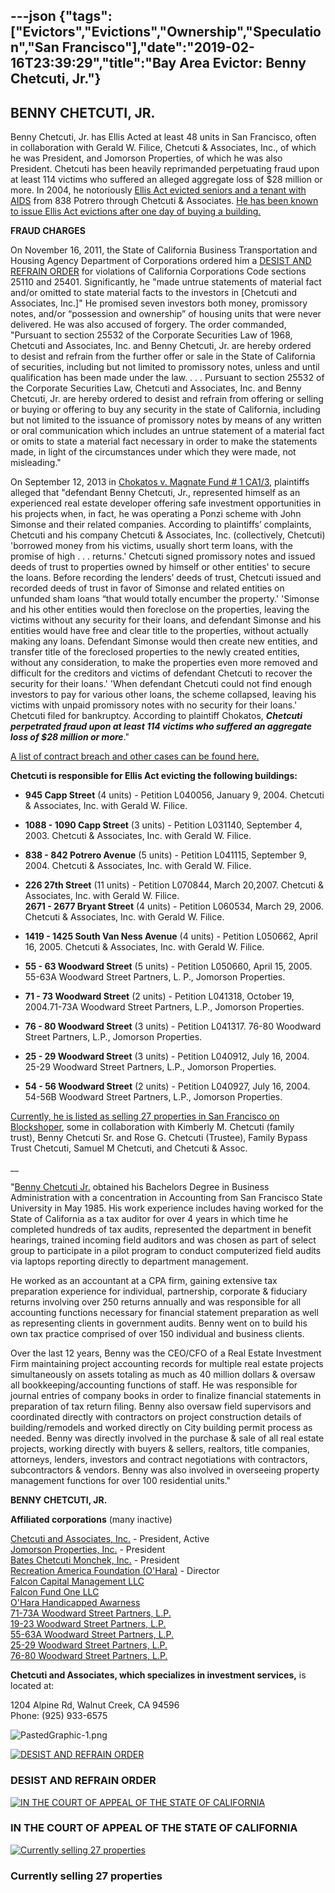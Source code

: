---json
{"tags":["Evictors","Evictions","Ownership","Speculation","San Francisco"],"date":"2019-02-16T23:39:29","title":"Bay Area Evictor: Benny Chetcuti, Jr."}
---

**BENNY CHETCUTI, JR.**
-----------------------

Benny Chetcuti, Jr. has Ellis Acted at least 48 units in San Francisco, often in collaboration with Gerald W. Filice, Chetcuti & Associates, Inc., of which he was President, and Jomorson Properties, of which he was also President. Chetcuti has been heavily reprimanded perpetuating fraud upon at least 114 victims who suffered an alleged aggregate loss of $28 million or more. In 2004, he notoriously [Ellis Act evicted seniors and a tenant with AIDS](http://www.iww.org/ru/node/1292) from 838 Potrero through Chetcuti & Associates. [He has been known to issue Ellis Act evictions after one day of buying a building.](http://quartz.he.net/~beyondch/news/nucleus/plugins/print/print.php?itemid=1265)

**FRAUD CHARGES**

On November 16, 2011, the State of California Business Transportation and Housing Agency Department of Corporations ordered him a [DESIST AND REFRAIN ORDER](http://www.dbo.ca.gov/ENF/pdf/2011/Chetcuti_DR.pdf) for violations of California Corporations Code sections 25110 and 25401. Significantly, he "made untrue statements of material fact and/or omitted to state material facts to the investors in \[Chetcuti and Associates, Inc.\]" He promised seven investors both money, promissory notes, and/or “possession and ownership” of housing units that were never delivered. He was also accused of forgery. The order commanded, "Pursuant to section 25532 of the Corporate Securities Law of 1968, Chetcuti and Associates, Inc. and Benny Chetcuti, Jr. are hereby ordered to desist and refrain from the further offer or sale in the State of California of securities, including but not limited to promissory notes, unless and until qualification has been made under the law. . . . Pursuant to section 25532 of the Corporate Securities Law, Chetcuti and Associates, Inc. and Benny Chetcuti, Jr. are hereby ordered to desist and refrain from offering or selling or buying or offering to buy any security in the state of California, including but not limited to the issuance of promissory notes by means of any written or oral communication which includes an untrue statement of a material fact or omits to state a material fact necessary in order to make the statements made, in light of the circumstances under which they were made, not misleading." 

On September 12, 2013 in [Chokatos v. Magnate Fund # 1 CA1/3](http://www.courts.ca.gov/opinions/nonpub/A137174.DOC), plaintiffs alleged that "defendant Benny Chetcuti, Jr., represented himself as an experienced real estate developer offering safe investment opportunities in his projects when, in fact, he was operating a Ponzi scheme with John Simonse and their related companies. According to plaintiffs’ complaints, Chetcuti and his company Chetcuti & Associates, Inc. (collectively, Chetcuti) 'borrowed money from his victims, usually short term loans, with the promise of high . . . returns.' Chetcuti signed promissory notes and issued deeds of trust to properties owned by himself or other entities' to secure the loans. Before recording the lenders’ deeds of trust, Chetcuti issued and recorded deeds of trust in favor of Simonse and related entities on unfunded sham loans “that would totally encumber the property.' 'Simonse and his other entities would then foreclose on the properties, leaving the victims without any security for their loans, and defendant Simonse and his entities would have free and clear title to the properties, without actually making any loans. Defendant Simonse would then create new entities, and transfer title of the foreclosed properties to the newly created entities, without any consideration, to make the properties even more removed and difficult for the creditors and victims of defendant Chetcuti to recover the security for their loans.' 'When defendant Chetcuti could not find enough investors to pay for various other loans, the scheme collapsed, leaving his victims with unpaid promissory notes with no security for their loans.' Chetcuti filed for bankruptcy. According to plaintiff Chokatos, **_Chetcuti perpetrated fraud upon at least 114 victims who suffered an aggregate loss of $28 million or more_**."

[A list of contract breach and other cases can be found here.](http://contracostawatch.blogspot.com/2013/04/ponzi-scheme-benny-chetcuti-jr.html)

**Chetcuti is responsible for Ellis Act evicting the following buildings:**

*   **945 Capp Street** (4 units) - Petition L040056, January 9, 2004. Chetcuti & Associates, Inc. with Gerald W. Filice.
    
*   **1088 - 1090 Capp Street** (3 units) - Petition L031140, September 4, 2003. Chetcuti & Associates, Inc. with Gerald W. Filice.
    
*   **838 - 842 Potrero Avenue** (5 units) - Petition L041115, September 9, 2004. Chetcuti & Associates, Inc. with Gerald W. Filice.
    
*   **226 27th Street** (11 units) - Petition L070844, March 20,2007. Chetcuti & Associates, Inc. with Gerald W. Filice.  
    **2671 - 2677 Bryant Street** (4 units) - Petition L060534, March 29, 2006. Chetcuti & Associates, Inc. with Gerald W. Filice.
    
*   **1419 - 1425 South Van Ness Avenue** (4 units) - Petition L050662, April 16, 2005. Chetcuti & Associates, Inc. with Gerald W. Filice.
    
*   **55 - 63 Woodward Street** (5 units) - Petition L050660, April 15, 2005. 55-63A Woodward Street Partners, L. P., Jomorson Properties.
    
*   **71 - 73 Woodward Street** (2 units) - Petition L041318, October 19, 2004.71-73A Woodward Street Partners, L.P., Jomorson Properties.
    
*   **76 - 80 Woodward Street** (3 units) - Petition L041317. 76-80 Woodward Street Partners, L.P., Jomorson Properties.
    
*   **25 - 29 Woodward Street** (3 units) - Petition L040912, July 16, 2004. 25-29 Woodward Street Partners, L.P., Jomorson Properties.
    
*   **54 - 56 Woodward Street** (2 units) - Petition L040927, July 16, 2004. 54-56B Woodward Street Partners, L.P., Jomorson Properties.
    

  
[Currently, he is listed as selling 27 properties in San Francisco on Blockshoper](http://sf.blockshopper.com/search?f=seller&q=Benny+Chetcuti+Jr), some in collaboration with Kimberly M. Chetcuti (family trust), Benny Chetcuti Sr. and Rose G. Chetcuti (Trustee), Family Bypass Trust Chetcuti, Samuel M Chetcuti, and Chetcuti & Assoc.

\_\_

"[Benny Chetcuti Jr.](http://www.industrial-design.com/usasia/bio.html) obtained his Bachelors Degree in Business Administration with a concentration in Accounting from San Francisco State University in May 1985. His work experience includes having worked for the State of California as a tax auditor for over 4 years in which time he completed hundreds of tax audits, represented the department in benefit hearings, trained incoming field auditors and was chosen as part of select group to participate in a pilot program to conduct computerized field audits via laptops reporting directly to department management.

He worked as an accountant at a CPA firm, gaining extensive tax preparation experience for individual, partnership, corporate & fiduciary returns involving over 250 returns annually and was responsible for all accounting functions necessary for financial statement preparation as well as representing clients in government audits. Benny went on to build his own tax practice comprised of over 150 individual and business clients.

Over the last 12 years, Benny was the CEO/CFO of a Real Estate Investment Firm maintaining project accounting records for multiple real estate projects simultaneously on assets totaling as much as 40 million dollars & oversaw all bookkeeping/accounting functions of staff. He was responsible for journal entries of company books in order to finalize financial statements in preparation of tax return filing. Benny also oversaw field supervisors and coordinated directly with contractors on project construction details of building/remodels and worked directly on City building permit process as needed. Benny was directly involved in the purchase & sale of all real estate projects, working directly with buyers & sellers, realtors, title companies, attorneys, lenders, investors and contract negotiations with contractors, subcontractors & vendors. Benny was also involved in overseeing property management functions for over 100 residential units."

**BENNY CHETCUTI, JR.**

**Affiliated corporations** (many inactive)

[Chetcuti and Associates, Inc.](http://www.corporationwiki.com/California/Walnut-Creek/chetcuti-and-associates-inc/43697031.aspx) - President, Active  
[Jomorson Properties, Inc.](http://www.corporationwiki.com/California/Walnut-Creek/jomorson-properties-inc/44061482.aspx) - President  
[Bates Chetcuti Monchek, Inc.](http://www.corporationwiki.com/California/Walnut-Creek/bates-chetcuti-monchek-inc/42651072.aspx) - President  
[Recreation America Foundation (O'Hara)](http://www.corporationwiki.com/California/Walnut-Creek/ohara-handicapped-awarness-recreation-america-foundation-ohara/40076092.aspx) - Director  
[Falcon Capital Management LLC](http://www.corporationwiki.com/California/Walnut-Creek/falcon-capital-management-llc/47345495.aspx)  
[Falcon Fund One LLC](http://www.corporationwiki.com/California/Walnut-Creek/falcon-fund-one-llc/47345491.aspx)  
[O'Hara Handicapped Awarness](http://www.corporationwiki.com/California/Walnut-Creek/ohara-handicapped-awarness-recreation-america-foundation-ohara/40076092.aspx)   
[71-73A Woodward Street Partners, L.P.](http://www.corporationwiki.com/California/Walnut-Creek/71-73a-woodward-street-partners-lp/46659410.aspx)  
[19-23 Woodward Street Partners, L.P.](http://www.corporationwiki.com/California/Walnut-Creek/19-23-woodward-street-partners-lp/46659416.aspx)  
[55-63A Woodward Street Partners, L.P.](http://www.corporationwiki.com/California/Walnut-Creek/55-63a-woodward-street-partners-lp/46659417.aspx)  
[25-29 Woodward Street Partners, L.P.](http://www.corporationwiki.com/California/Walnut-Creek/25-29-woodward-street-partners-lp/46659418.aspx)  
[76-80 Woodward Street Partners, L.P.](http://www.corporationwiki.com/California/Walnut-Creek/76-80-woodward-street-partners-lp/46659425.aspx)

**Chetcuti and Associates, which specializes in investment services,** is located at: 

1204 Alpine Rd, Walnut Creek, CA 94596  
Phone: (925) 933-6575

![PastedGraphic-1.png](https://images.squarespace-cdn.com/content/v1/52b7d7a6e4b0b3e376ac8ea2/1398753699932-386LH0HDDD4NQB2WLAKC/ke17ZwdGBToddI8pDm48kMmRXPW-1PP_WFMF_R-J0kHlfiSMXz2YNBs8ylwAJx2qr7dJalY1eltJq26FYyRd7g2_Kr1guNN69bUMEr2zO6JHoPtuSyc8t7jVEpK8mHd1I5gtmInWMRkBQp2DaOD2Yg/PastedGraphic-1.png)

[![DESIST AND REFRAIN ORDER](https://images.squarespace-cdn.com/content/v1/52b7d7a6e4b0b3e376ac8ea2/1388652534985-CQQ7GS6BNH1M355ZDB0U/ke17ZwdGBToddI8pDm48kHqP7Y1zzn7SODA8n27TMMJZw-zPPgdn4jUwVcJE1ZvWQUxwkmyExglNqGp0IvTJZUJFbgE-7XRK3dMEBRBhUpwXFVQfovbK-tIhMzH-NxLilDTQ4OBXHSwRrWKom7b9JJhAr4UhXpOUajjcxZcxjfI/Screen+Shot+2014-01-02+at+12.49.41+AM.png)](http://www.dbo.ca.gov/ENF/pdf/2011/Chetcuti_DR.pdf) 

### DESIST AND REFRAIN ORDER

[![IN THE COURT OF APPEAL OF THE STATE OF CALIFORNIA](https://images.squarespace-cdn.com/content/v1/52b7d7a6e4b0b3e376ac8ea2/1388652664710-S4CM641F7WMARN5R2BES/ke17ZwdGBToddI8pDm48kMYbT0FxjlNLDiYMmGkePRpZw-zPPgdn4jUwVcJE1ZvWQUxwkmyExglNqGp0IvTJZUJFbgE-7XRK3dMEBRBhUpyCELmP_bRfOm9TIeOlUftpOevhVExjb1TYnq50wJhx7FRX-xZp4GP0UASu5EPjHx8/Screen+Shot+2014-01-02+at+12.52.00+AM.png)](http://www.courts.ca.gov/opinions/nonpub/A137174.DOC) 

### IN THE COURT OF APPEAL OF THE STATE OF CALIFORNIA

[![Currently selling 27 properties](https://images.squarespace-cdn.com/content/v1/52b7d7a6e4b0b3e376ac8ea2/1388653733509-TP2MK7LH0JXPW60GS4UB/ke17ZwdGBToddI8pDm48kNTV1WUIty3nuX3jNsPyxsBZw-zPPgdn4jUwVcJE1ZvWQUxwkmyExglNqGp0IvTJZUJFbgE-7XRK3dMEBRBhUpxsPrk7BQXXdXmJBydSg43AmyEkh7hsASd4EoCKle7rLUno9LEmhVPN8cutA6Y7tBU/Screen+Shot+2014-01-02+at+1.06.32+AM.png)](http://sf.blockshopper.com/search?f=seller&q=Benny+Chetcuti+Jr) 

### Currently selling 27 properties